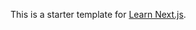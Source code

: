 This is a starter template for [Learn Next.js](https://nextjs.org/learn).


































































































































































































































































































































